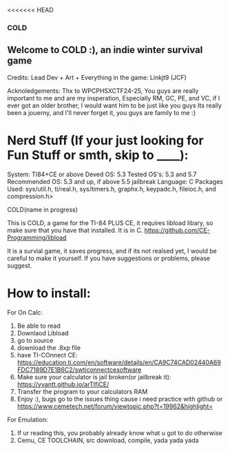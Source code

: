 <<<<<<< HEAD
### COLD

Welcome to COLD :), an indie winter survival game
----------------------------------------------------
Credits:
Lead Dev + Art + Everything in the game:
Linkjt9 (JCF)

Acknoledgements:
Thx to WPCPHSXCTF24-25, You guys are really important to me and are my insperation,
Especially RM, GC, PE, and VC, if I ever got an older brother, I would want him to be just like you guys
Its really been a jouerny, and I'll never forget it, you guys are family to me :}

Nerd Stuff (If your just looking for Fun Stuff or smth, skip to ____):
=====================================================================
System: TI84+CE or above
Deved OS: 5.3
Tested OS's: 5.3 and 5.7
Recommended OS: 5.3 and up, if above 5.5 jailbreak
Language: C
Packages Used: sys/util.h, ti/real.h, sys/timers.h, graphx.h, keypadc.h, fileioc.h, and compression.h>

COLD(name in progress)

This is COLD, a game for the TI-84 PLUS CE, it requires libload libary, so make sure that you have that installed. It is in C.
https://github.com/CE-Programming/libload

It is a survial game, it saves progress, and if its not realsed yet, I would be careful to make it yourself.
If you have suggestions or problems, please suggest.

How to install:
==============
For On Calc:
1. Be able to read
2. Downlaod Libload
3. go to source
4. download the .8xp file
5. have TI-COnnect CE: https://education.ti.com/en/software/details/en/CA9C74CAD02440A69FDC7189D7E1B6C2/swticonnectcesoftware
6. Make sure your calculator is jail broken(or jailbreak it): https://yvantt.github.io/arTIfiCE/
7. Transfer the program to your calculators RAM
8. Enjoy :), bugs go to the issues thing cause i need practice with github or https://www.cemetech.net/forum/viewtopic.php?t=19962&highlight=

For Emulation:
1. If ur reading this, you probably already know what u got to do otherwise
2. Cemu, CE TOOLCHAIN, src download, compile, yada yada yada
